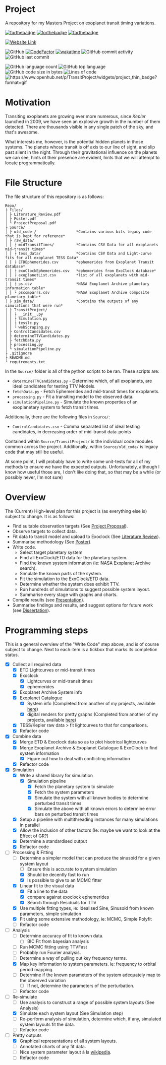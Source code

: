 # Project
A repository for my Masters Project on exoplanet transit timing variations.

[![forthebadge](https://forthebadge.com/images/badges/built-with-science.svg)](https://forthebadge.com)
[![forthebadge](https://forthebadge.com/images/badges/made-with-python.svg)](https://forthebadge.com)
[![forthebadge](https://forthebadge.com/images/badges/powered-by-coffee.svg)](https://forthebadge.com)

[![Website Link](https://img.shields.io/badge/Website-Link-aqua?labelColor=lightblue&style=for-the-badge)](https://sk1y101.github.io/projects/TransitProject/)


![GitHub](https://img.shields.io/github/license/SK1Y101/TransitProject)
[![CodeFactor](https://www.codefactor.io/repository/github/SK1Y101/TransitProject/badge)](https://www.codefactor.io/repository/github/SK1Y101/TransitProject)
[![wakatime](https://wakatime.com/badge/github/SK1Y101/TransitProject.svg)](https://wakatime.com/badge/github/SK1Y101/TransitProject)
![GitHub commit activity](https://img.shields.io/github/commit-activity/w/SK1Y101/TransitProject)
![GitHub last commit](https://img.shields.io/github/last-commit/SK1Y101/TransitProject)

![GitHub language count](https://img.shields.io/github/languages/count/SK1Y101/TransitProject)
![GitHub top language](https://img.shields.io/github/languages/top/SK1Y101/TransitProject)
![GitHub code size in bytes](https://img.shields.io/github/languages/code-size/SK1Y101/TransitProject)
![Lines of code](https://img.shields.io/tokei/lines/github.com/SK1Y101/TransitProject)
<img src="https://www.openhub.net/p/TransitProject/widgets/project_thin_badge?format=gif" alt="https://www.openhub.net/p/TransitProject/widgets/project_thin_badge?format=gif" style="border-radius: 0.25rem;">

# Motivation
Transiting exoplanets are growing ever more numerous, since *Kepler* launched in 2009, we have seen an explosive growth in the number of them detected. There are thousands visible in any single patch of the sky, and that's awesome.

What interests me, however, is the potential hidden planets in those systems. The planets whose transit is off axis to our line of sight, and slip past silent in the night. Through their gravitational influence on the planets we can see, hints of their presence are evident, hints that we will attempt to locate programmatically.

# File Structure

The file structure of this repository is as follows:

```
Repo/
├ Files/
│ ├ Literature_Review.pdf
│ ├ Poster.pdf
│ └ ProjectProposal.pdf
├ Source/
│ ├ old_code /                  *Contains various bits legacy code that is kept for reference*
│ ├ raw_data/
│ │ ├ midTransitTimes/          *Contains CSV Data for all exoplanets mid-transit times*
│ │ ├ tess_data/                *Contains CSV Data and Light-curve fits for all exoplanet TESS Data*
│ │ ├ ETDEphemerides.csv        *ephemerides from Exoplanet Transit database*
│ │ ├ exoClockEphemerides.csv   *ephemerides from ExoClock database*
│ │ ├ exoplanetList.csv         *list of all exoplanets with mid-transit times*
│ │ ├ ps.csv                    *NASA Exoplanet Archive planetary information table*
│ │ └ pscomparrs.csv            *NASA Exoplanet Archive composite planetary table*
│ ├ sim_data/                   *Contains the outputs of any simulations that were run*
│ ├ TransitProject/
│ │ ├ __init__.py
│ │ ├ Simulation.py
│ │ ├ tesslc.py
│ │ └ webScraping.py
│ ├ ControlCandidates.csv
│ ├ determineTTVCandidates.py
│ ├ fetchData.py
│ ├ processing.py
│ └ simulationPipeline.py
├ .gitignore
├ README.md
└ requirements.txt
```

In the `Source/` folder is all of the python scripts to be ran.
These scripts are:
 - `determineTTVCandidates.py` - Determine which, of all exoplanets, are ideal candidates for testing TTV Models.
 - `fetchData.py` - Fetch Ephemerides and mid-transit times for exoplanets.
 - `processing.py` - Fit a transiting model to the observed data.
 - `simulationPipeline.py` - Simulate the known properties of an exoplanetary system to fetch transit times.

Additionally, there are the following files in `Source/`:
 - `ControlCandidates.csv` - Comma separated list of ideal testing candidates, in decreasing order of mid-transit data-points

Contained within `Source/TransitProject/` is the individual code modules common across the project.
Additionally, within `Source/old_code/` is legacy code that may still be useful.

At some point, I will probably have to write some unit-tests for all of my methods to ensure we have the expected outputs. Unfortunately, although I know how useful those are, I don't like doing that, so that may be a while (or possibly never, I'm not sure)

# Overview

The (Current) High-level plan for this project is (as everything else is) subject to change. It is as follows:

- Find suitable observation targets (See [Project Proposal](#project-proposal)).
- Observe targets to collect data.
- Fit data to transit model and upload to Exoclock (See [Literature Review](#literature-review)).
- Summarise methodology (See [Poster](#poster)).
- Write code.
  - Select target planetary system
  - Find all ExoClock/ETD data for the planetary system.
  - Find the known system information (ie: NASA Exoplanet Archive search).
  - Simulate the known parts of the system.
  - Fit the simulation to the ExoClock/ETD data.
  - Determine whether the system does exhibit TTV.
  - Run hundreds of simulations to suggest possible system layout.
  - Summarise every stage with graphs and charts.
- Compile results (see [Presentation](#presentation)).
- Summarise findings and results, and suggest options for future work (see [Dissertation](#dissertation)).

# Programming steps

This is a general overview of the "Write Code" step above, and is of course subject to change. Next to each item is a tickbox that marks its completion status.

- [x] Collect all required data
  - [x] ETD Lightcurves or mid-transit times
  - [x] Exoclock
    - [x] Lightcurves or mid-transit times
    - [x] ephemerides
  - [x] Exoplanet Archive System info
  - [x] Exoplanet Catalogue
    - [x] System info (Completed from another of my projects, available [here](https://github.com/SK1Y101/Data_Collection_Pipeline))
    - [x] digital renders for pretty graphs (Completed from another of my projects, available [here](https://github.com/SK1Y101/Data_Collection_Pipeline))
  - [x] TESS/Kepler raw data > fit lightcurves to that for comparisons.
  - [x] Refactor code
- [x] Combine data
  - [x] Merge ETD & Exoclock data so as to plot hisotrical lightcurves
  - [x] Merge Exoplanet Archive & Exoplanet Catalogue & ExoClock to find system information
    - [x] Figure out how to deal with conflicting information
  - [x] Refactor code
- [x] Simulation
  - [x] Write a shared library for simulation
    - [x] Simulation pipeline
      - [x] Fetch the planetary system to simulate
      - [x] Fetch the system parameters
      - [x] Simulate the system with all known bodies to determine perturbed transit times
      - [x] Simulate the above with all known errors to determine error bars on perturbed transit times
  - [x] Setup a pipeline with multithreading instances for many simulations in parallel
  - [x] Allow the inclusion of other factors (Ie: maybe we want to look at the Effect of GR?)
  - [x] Determine a standardised output
  - [x] Refactor code
- [ ] Processing & Fitting
  - [ ] Determine a simpler model that can produce the sinusoid for a given system layout
    - [ ] Ensure this is accurate to system simulation
    - [x] Should be decently fast to run
    - [x] Is possible to give to an MCMC fitter
  - [x] Linear fit to the visual data
    - [x] Fit a line to the data
    - [x] compare against exoclock ephemerides
    - [x] Search through Residuals for TTV
  - [x] Use multiple fitting types, ie: Idealised Sine, Sinusoid from known parameters, simple simulation
  - [x] Fit using some extensive methodology, ie: MCMC, Simple Polyfit
  - [ ] Refactor code
- [ ] Analysis
  - [ ] Determine accuracy of fit to known data.
    - [ ] BIC Fit from bayesian analysis
  - [ ] Run MCMC fitting using TTVFast
  - [ ] Probably run Fourier analysis.
  - [ ] Determine a way of pulling out key frequency terms.
  - [x] Map key information to system parameters. ie: frequency to orbital period mapping.
  - [ ] Determine if the known parameters of the system adequately map to the observed variation
    - [ ] If not, determine the parameters of the perturbation.
  - [ ] Refactor code
- [ ] Re-simulate
  - [ ] Use analysis to construct a range of possible system layouts (See Analysis)
  - [x] Simulate each system layout (See Simulation step)
  - [ ] Re-perform analysis of simulation, determine which, if any, simulated system layouts fit the data.
  - [ ] Refactor code
- [ ] Pretty outputs
  - [x] Graphical representations of all system layouts.
  - [ ] Annotated charts of any fit data.
  - [ ] Nice system parameter layout à la [wikipedia](https://en.wikipedia.org/wiki/Earth).
  - [ ] Refactor code
